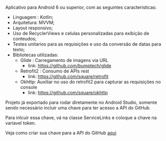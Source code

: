 Aplicativo para Android 6 ou superior, com as seguintes caracteristicas:

- Linguagem : Kotlin;	
- Arquitetura: MVVM;	
- Layout responsivo;
- Uso de RecyclerViews e celulas personalizadas para exibição de conteudos;
- Testes unitarios para as requisições e uso da conversão de datas para texto;
- Bibliotecas utilizadas:
	- Glide : Carregamento de imagens via URL
	 	- link: https://github.com/bumptech/glide
	- Retrofit2 : Consumo de APIs rest
		- link: https://github.com/square/retrofit
	- Okhttp: Auxiliar no uso do retrofit2 para capturar as requisições no console
		- link: https://github.com/square/okhttp

Projeto já exportado para rodar diretamente no Android Studio, somente sendo necessário incluir uma chave para ter acesso a API do GitHub.

Para inlcuir essa chave, vá na classe ServiceLinks e coloque a chave na variavel token.

Veja como criar sua chave para a API do GitHub [aqui](https://docs.github.com/pt/authentication/keeping-your-account-and-data-secure/creating-a-personal-access-token)

